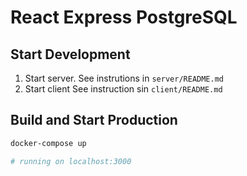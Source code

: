 # React Express PostgreSQL

## Start Development

1. Start server. See instrutions in `server/README.md`
2. Start client See instruction sin `client/README.md`

## Build and Start Production

```bash
docker-compose up

# running on localhost:3000
```
